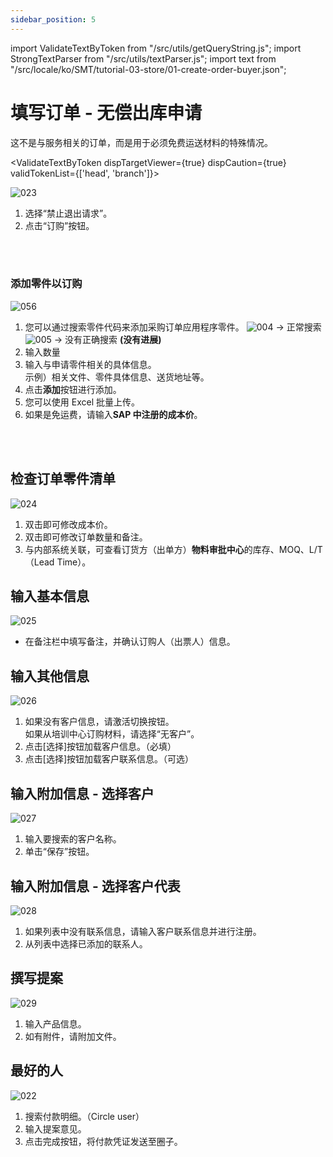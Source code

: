 ```yaml
---
sidebar_position: 5
---
```


import ValidateTextByToken from "/src/utils/getQueryString.js";
import StrongTextParser from "/src/utils/textParser.js";
import text from "/src/locale/ko/SMT/tutorial-03-store/01-create-order-buyer.json";

# 填写订单 - 无偿出库申请
这不是与服务相关的订单，而是用于必须免费运送材料的特殊情况。

<ValidateTextByToken dispTargetViewer={true} dispCaution={true} validTokenList={['head', 'branch']}>

![023](./img/023.png)

1. 选择“禁止退出请求”。
1. 点击“订购”按钮。
<br/>
<br/>

### 添加零件以订购

![056](./img/056.png)
1. 您可以通过搜索零件代码来添加采购订单应用程序零件。
    ![004](./img/004.png) → 正常搜索<br/>
    ![005](./img/005.png) → 没有正确搜索 **(没有进展)**
1. 输入数量
1. 输入与申请零件相关的具体信息。
    <br/>示例）相关文件、零件具体信息、送货地址等。
1. 点击**添加**按钮进行添加。
1. 您可以使用 Excel 批量上传。
1. 如果是免运费，请输入**SAP 中注册的成本价**。
<br/>
<br/>

## 检查订单零件清单

![024](./img/024.png)
1. 双击即可修改成本价。
1. 双击即可修改订单数量和备注。
1. 与内部系统关联，可查看订货方（出单方）**物料审批中心**的库存、MOQ、L/T（Lead Time）。

## 输入基本信息

![025](./img/025.png)
- 在备注栏中填写备注，并确认订购人（出票人）信息。

## 输入其他信息

![026](./img/026.png)
1. 如果没有客户信息，请激活切换按钮。
<br/>如果从培训中心订购材料，请选择“无客户”。
1. 点击[选择]按钮加载客户信息。（必填）
1. 点击[选择]按钮加载客户联系信息。（可选）

## 输入附加信息 - 选择客户

![027](./img/027.png)
1. 输入要搜索的客户名称。
1. 单击“保存”按钮。

## 输入附加信息 - 选择客户代表

![028](./img/028.png)
1. 如果列表中没有联系信息，请输入客户联系信息并进行注册。
1. 从列表中选择已添加的联系人。

## 撰写提案

![029](./img/029.png)
1. 输入产品信息。
1. 如有附件，请附加文件。

## 最好的人

![022](./img/022.png)
1. 搜索付款明细。（Circle user）
1. 输入提案意见。
1. 点击完成按钮，将付款凭证发送至圈子。


</ValidateTextByToken>